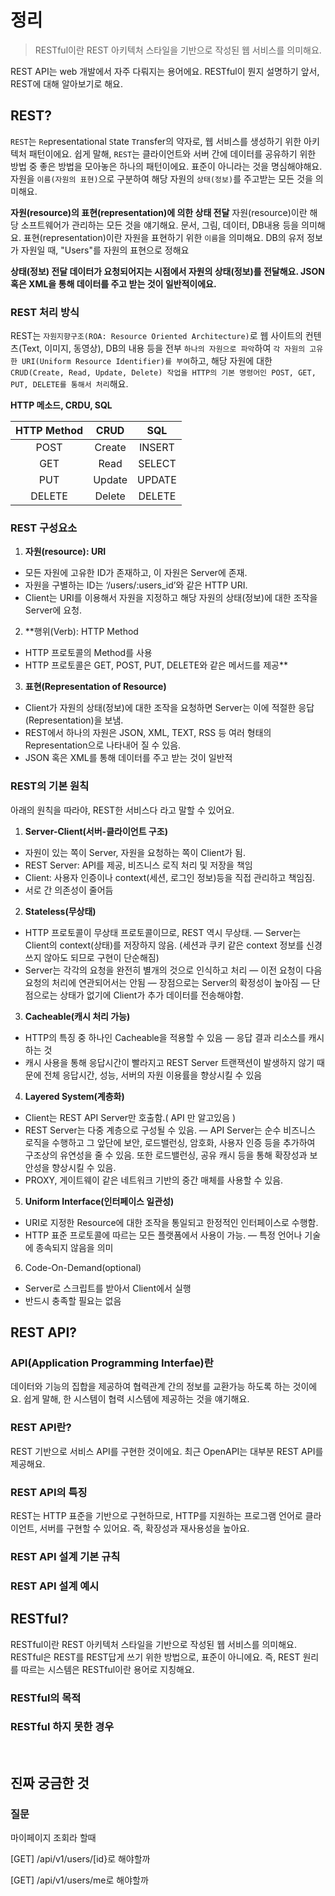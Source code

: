 # 정리

> RESTful이란 REST 아키텍처 스타일을 기반으로 작성된 웹 서비스를 의미해요.

REST API는 web 개발에서 자주 다뤄지는 용어에요. 
RESTful이 뭔지 설명하기 앞서, REST에 대해 알아보기로 해요.

## REST?

`REST`는 `Re`presentational `S`tate `T`ransfer의 약자로, 웹 서비스를 생성하기 위한 아키텍처 패턴이에요. 
쉽게 말해, `REST`는 클라이언트와 서버 간에 데이터를 공유하기 위한 방법 중 좋은 방법을 모아놓은 하나의 패턴이에요. 표준이 아니라는 것을 명심해야해요. 
자원을 `이름(자원의 표현)`으로 구분하여 해당 자원의 `상태(정보)`를 주고받는 모든 것을 의미해요. 

**자원(resource)의 표현(representation)에 의한 상태 전달**
자원(resource)이란 해당 소프트웨어가 관리하는 모든 것을 얘기해요. 문서, 그림, 데이터, DB내용 등을 의미해요.
표현(representation)이란 자원을 표현하기 위한 `이름`을 의미해요. DB의 유저 정보가 자원일 때, "Users"를 자원의 표현으로 정해요 

**상태(정보) 전달
데이터가 요청되어지는 시점에서 자원의 상태(정보)를 전달해요. JSON혹은 XML을 통해 데이터를 주고 받는 것이 일반적이에요.**

### REST 처리 방식

REST는 `자원지향구조(ROA: Resource Oriented Architecture)`로 웹 사이트의 컨텐츠(Text, 이미지, 동영상), DB의 내용 등을 전부 `하나의 자원으로 파악`하여 `각 자원의 고유한 URI(Uniform Resource Identifier)를 부여`하고, 해당 자원에 대한 `CRUD(Create, Read, Update, Delete) 작업을 HTTP의 기본 명령어인 POST, GET, PUT, DELETE를 통해서 처리`해요. 

**HTTP 메소드, CRDU, SQL**

|HTTP Method|CRUD|SQL|
|:--:|:--:|:--:|
| POST | Create  | INSERT |
| GET | Read  | SELECT |
| PUT | Update  | UPDATE |
| DELETE | Delete  | DELETE |

### REST 구성요소

1. **자원(resource): URI**
- 모든 자원에 고유한 ID가 존재하고, 이 자원은 Server에 존재.
- 자원을 구별하는 ID는 ‘/users/:users_id’와 같은 HTTP URI.
- Client는 URI를 이용해서 자원을 지정하고 해당 자원의 상태(정보)에 대한 조작을 Server에 요청.
2. **행위(Verb): HTTP Method
- HTTP 프로토콜의 Method를 사용 
- HTTP 프로토콜은 GET, POST, PUT, DELETE와 같은 메서드를 제공**
3. **표현(Representation of Resource)**
- Client가 자원의 상태(정보)에 대한 조작을 요청하면 Server는 이에 적절한 응답(Representation)을 보냄.
- REST에서 하나의 자원은 JSON, XML, TEXT, RSS 등 여러 형태의 Representation으로 나타내어 질 수 있음.
- JSON 혹은 XML를 통해 데이터를 주고 받는 것이 일반적

### REST의 기본 원칙

아래의 원칙을 따라야, REST한 서비스다 라고 말할 수 있어요. 

1. **Server-Client(서버-클라이언트 구조)**
- 자원이 있는 쪽이 Server, 자원을 요청하는 쪽이 Client가 됨.
- REST Server: API를 제공, 비즈니스 로직 처리 및 저장을 책임
- Client: 사용자 인증이나 context(세션, 로그인 정보)등을 직접 관리하고 책임짐. 
- 서로 간 의존성이 줄어듬
2. **Stateless(무상태)**
- HTTP 프로토콜이 무상태 프로토콜이므로, REST 역시 무상태.
  — Server는 Client의 context(상태)를 저장하지 않음. (세션과 쿠키 같은 context 정보를 신경쓰지 않아도 되므로 구현이 단순해짐)
- Server는 각각의 요청을 완전히 별개의 것으로 인식하고 처리 
  — 이전 요청이 다음 요청의 처리에 연관되어서는 안됨
  — 장점으로는 Server의 확정성이 높아짐 
  — 단점으로는 상태가 없기에 Client가 추가 데이터를 전송해야함. 
3. **Cacheable(캐시 처리 가능)**
- HTTP의 특징 중 하나인 Cacheable을 적용할 수 있음 
  — 응답 결과 리소스를 캐시하는 것 
- 캐시 사용을 통해 응답시간이 빨라지고 REST Server 트랜잭션이 발생하지 않기 때문에 전체 응답시간, 성능, 서버의 자원 이용률을 향상시킬 수 있음
4. **Layered System(계층화)**
- Client는 REST API Server만 호출함.( API 만 알고있음 )
- REST Server는 다중 계층으로 구성될 수 있음.
  — API Server는 순수 비즈니스 로직을 수행하고 그 앞단에 보안, 로드밸런싱, 암호화, 사용자 인증 등을 추가하여 구조상의 유연성을 줄 수 있음. 또한 로드밸런싱, 공유 캐시 등을 통해 확장성과 보안성을 향상시킬 수 있음.
- PROXY, 게이트웨이 같은 네트워크 기반의 중간 매체를 사용할 수 있음.
5. **Uniform Interface(인터페이스 일관성)**
- URI로 지정한 Resource에 대한 조작을 통일되고 한정적인 인터페이스로 수행함.
- HTTP 표준 프로토콜에 따르는 모든 플랫폼에서 사용이 가능.
  — 특정 언어나 기술에 종속되지 않음을 의미
6. Code-On-Demand(optional)
- Server로 스크립트를 받아서 Client에서 실행
- 반드시 충족할 필요는 없음 

## REST API?

### API(Application Programming Interfae)란

데이터와 기능의 집합을 제공하여 협력관계 간의 정보를 교환가능 하도록 하는 것이에요.
쉽게 말해, 한 시스템이 협력 시스템에 제공하는 것을 얘기해요. 

### REST API란?

REST 기반으로 서비스 API를 구현한 것이에요.
최근 OpenAPI는 대부분 REST API를 제공해요.  

### REST API의 특징

REST는 HTTP 표준을 기반으로 구현하므로, HTTP를 지원하는 프로그램 언어로 클라이언트, 서버를 구현할 수 있어요. 
즉, 확장성과 재사용성을 높아요.

### REST API 설계 기본 규칙

### REST API 설계 예시

## RESTful?

RESTful이란 REST 아키텍처 스타일을 기반으로 작성된 웹 서비스를 의미해요.
RESTful은 REST를 REST답게 쓰기 위한 방법으로, 표준이 아니에요.
즉, REST 원리를 따르는 시스템은 RESTful이란 용어로 지칭해요.

### RESTful의 목적

### RESTful 하지 못한 경우

<br>

## 진짜 궁금한 것

### 질문

마이페이지 조회라 할때 

[GET] /api/v1/users/[id}로 해야할까 

[GET] /api/v1/users/me로 해야할까